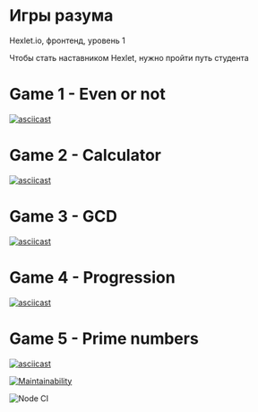 # Игры разума
Hexlet.io, фронтенд, уровень 1

Чтобы стать наставником Hexlet, нужно пройти путь студента

# Game 1 - Even or not

[![asciicast](https://asciinema.org/a/kND22SREEwzmtxbK2nnTgOlt9.svg)](https://asciinema.org/a/kND22SREEwzmtxbK2nnTgOlt9)

# Game 2 - Calculator

[![asciicast](https://asciinema.org/a/6SAfApCrmg0d8tsNcBt9pHf05.svg)](https://asciinema.org/a/6SAfApCrmg0d8tsNcBt9pHf05)

# Game 3 - GCD

[![asciicast](https://asciinema.org/a/MGHKhBFP5i6g9YnhSfNWjauW6.svg)](https://asciinema.org/a/MGHKhBFP5i6g9YnhSfNWjauW6)

# Game 4 - Progression

[![asciicast](https://asciinema.org/a/9MGoaMDRRMbctEimOn79nsi1F.svg)](https://asciinema.org/a/9MGoaMDRRMbctEimOn79nsi1F)

# Game 5 - Prime numbers

[![asciicast](https://asciinema.org/a/TmBGADkVHuZoVke6u46j3w1Iv.svg)](https://asciinema.org/a/TmBGADkVHuZoVke6u46j3w1Iv)

[![Maintainability](https://api.codeclimate.com/v1/badges/142bf7f434bfdf4b4e1e/maintainability)](https://codeclimate.com/github/TepMex/frontend-project-lvl1/maintainability)


![Node CI](https://github.com/TepMex/frontend-project-lvl1/workflows/Node%20CI/badge.svg)
